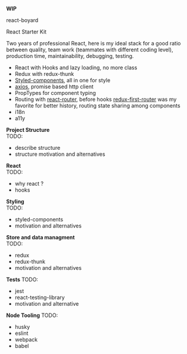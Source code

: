 **WIP**

react-boyard

React Starter Kit

Two years of professional React, here is my ideal stack for a good ratio between quality, team work (teammates with different coding level), production time, maintainability, debugging, testing.

- React with Hooks and lazy loading, no more class
- Redux with redux-thunk
- [Styled-components](https://www.styled-components.com/), all in one for style 
- [axios](https://github.com/axios/axios), promise based http client
- PropTypes for component typing
- Routing with [react-router](https://reacttraining.com/react-router/web/guides/quick-start), before hooks [redux-first-router](https://github.com/faceyspacey/redux-first-router) was my favorite for better history, routing state sharing among components
- i18n
- a11y



**Project Structure**  
TODO:
- describe structure
- structure motivation and alternatives

**React**  
TODO:
- why react ?
- hooks

**Styling**  
TODO:
- styled-components
- motivation and alternatives

**Store and data managment**  
TODO:
- redux
- redux-thunk
- motivation and alternatives

**Tests**
TODO:
- jest
- react-testing-library
- motivation and alternative


**Node Tooling**
TODO:
- husky
- eslint
- webpack
- babel

